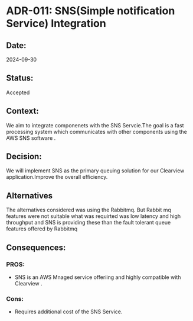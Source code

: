 # ADR-011: SNS(Simple notification Service) Integration

## Date:
2024-09-30

## Status:
Accepted

## Context:
We aim to integrate componenets  with the SNS Servcie.The goal is a fast processing system which communicates with other components using the AWS SNS software . 


## Decision:
We will implement SNS  as the primary queuing solution for our Clearview application.Improve the overall efficiency.
## Alternatives 
The alternatives considered was using the Rabbitmq. But Rabbit mq features were not suitable what was requirted was low latency and high throughput and SNS is providing these than the fault tolerant queue features offered by Rabbitmq
  
## Consequences:
### PROS:
- SNS is an AWS Mnaged service offeriing and highly compatible with Clearview .
  

### Cons:
- Requires additional cost of the SNS Service.
